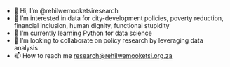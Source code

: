 - 👋 Hi, I’m @rehilwemooketsiresearch
- 👀 I’m interested in data for city-development policies, poverty reduction, financial inclusion, human dignity, functional stupidity
- 🌱 I’m currently learning Python for data science
- 💞️ I’m looking to collaborate on policy research by leveraging data analysis
- 📫 How to reach me research@rehilwemooketsi.org.za

<!---
rehilwemooketsiresearch/rehilwemooketsiresearch is a ✨ special ✨ repository because its `README.md` (this file) appears on your GitHub profile.
You can click the Preview link to take a look at your changes.
--->
